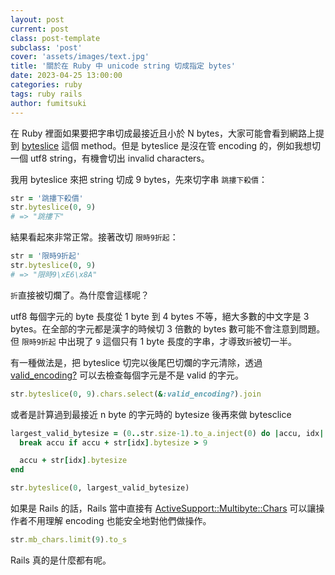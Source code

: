 ```yaml
---
layout: post
current: post
class: post-template
subclass: 'post'
cover: 'assets/images/text.jpg'
title: '關於在 Ruby 中 unicode string 切成指定 bytes'
date: 2023-04-25 13:00:00
categories: ruby
tags: ruby rails
author: fumitsuki
---
```


在 Ruby 裡面如果要把字串切成最接近且小於 N bytes，大家可能會看到網路上提到 [byteslice](https://www.rubydoc.info/stdlib/core/String:byteslice) 這個 method。但是 byteslice 是沒在管 encoding 的，例如我想切一個 utf8 string，有機會切出 invalid characters。

我用 byteslice 來把 string 切成 9 bytes，先來切字串 `跳摟下殺價`：

```ruby
str = '跳摟下殺價'
str.byteslice(0, 9)
# => "跳摟下"
```

結果看起來非常正常。接著改切 `限時9折起`：
```ruby
str = '限時9折起'
str.byteslice(0, 9)
# => "限時9\xE6\x8A"
```

`折`直接被切爛了。為什麼會這樣呢？

utf8 每個字元的 byte 長度從 1 byte 到 4 bytes 不等，絕大多數的中文字是 3 bytes。在全部的字元都是漢字的時候切 3 倍數的 bytes 數可能不會注意到問題。但 `限時9折起` 中出現了 `9` 這個只有 1 byte 長度的字串，才導致`折`被切一半。

有一種做法是，把 byteslice 切完以後尾巴切爛的字元清除，透過 [valid_encoding?](https://www.rubydoc.info/stdlib/core/String:valid_encoding%3F) 可以去檢查每個字元是不是 valid 的字元。

```ruby
str.byteslice(0, 9).chars.select(&:valid_encoding?).join
```

或者是計算過到最接近 n byte 的字元時的 bytesize 後再來做 bytesclice 

```ruby
largest_valid_bytesize = (0..str.size-1).to_a.inject(0) do |accu, idx| 
  break accu if accu + str[idx].bytesize > 9

  accu + str[idx].bytesize
end

str.byteslice(0, largest_valid_bytesize)
```

如果是 Rails 的話，Rails 當中直接有 [ActiveSupport::Multibyte::Chars](https://api.rubyonrails.org/classes/ActiveSupport/Multibyte/Chars.html) 可以讓操作者不用理解 encoding 也能安全地對他們做操作。

```ruby
str.mb_chars.limit(9).to_s
```

Rails 真的是什麼都有呢。